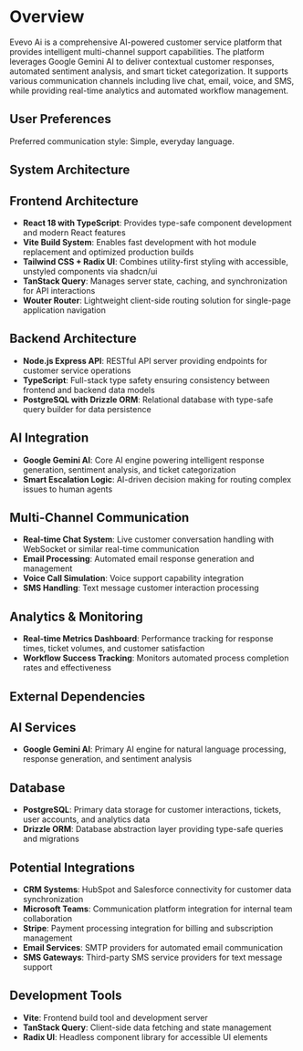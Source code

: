 # Overview

Evevo Ai is a comprehensive AI-powered customer service platform that provides intelligent multi-channel support capabilities. The platform leverages Google Gemini AI to deliver contextual customer responses, automated sentiment analysis, and smart ticket categorization. It supports various communication channels including live chat, email, voice, and SMS, while providing real-time analytics and automated workflow management.

## User Preferences

Preferred communication style: Simple, everyday language.

## System Architecture

## Frontend Architecture

- **React 18 with TypeScript**: Provides type-safe component development and modern React features
- **Vite Build System**: Enables fast development with hot module replacement and optimized production builds
- **Tailwind CSS + Radix UI**: Combines utility-first styling with accessible, unstyled components via shadcn/ui
- **TanStack Query**: Manages server state, caching, and synchronization for API interactions
- **Wouter Router**: Lightweight client-side routing solution for single-page application navigation

## Backend Architecture

- **Node.js Express API**: RESTful API server providing endpoints for customer service operations
- **TypeScript**: Full-stack type safety ensuring consistency between frontend and backend data models
- **PostgreSQL with Drizzle ORM**: Relational database with type-safe query builder for data persistence

## AI Integration

- **Google Gemini AI**: Core AI engine powering intelligent response generation, sentiment analysis, and ticket categorization
- **Smart Escalation Logic**: AI-driven decision making for routing complex issues to human agents

## Multi-Channel Communication

- **Real-time Chat System**: Live customer conversation handling with WebSocket or similar real-time communication
- **Email Processing**: Automated email response generation and management
- **Voice Call Simulation**: Voice support capability integration
- **SMS Handling**: Text message customer interaction processing

## Analytics & Monitoring

- **Real-time Metrics Dashboard**: Performance tracking for response times, ticket volumes, and customer satisfaction
- **Workflow Success Tracking**: Monitors automated process completion rates and effectiveness

## External Dependencies

## AI Services

- **Google Gemini AI**: Primary AI engine for natural language processing, response generation, and sentiment analysis

## Database

- **PostgreSQL**: Primary data storage for customer interactions, tickets, user accounts, and analytics data
- **Drizzle ORM**: Database abstraction layer providing type-safe queries and migrations

## Potential Integrations

- **CRM Systems**: HubSpot and Salesforce connectivity for customer data synchronization
- **Microsoft Teams**: Communication platform integration for internal team collaboration
- **Stripe**: Payment processing integration for billing and subscription management
- **Email Services**: SMTP providers for automated email communication
- **SMS Gateways**: Third-party SMS service providers for text message support

## Development Tools

- **Vite**: Frontend build tool and development server
- **TanStack Query**: Client-side data fetching and state management
- **Radix UI**: Headless component library for accessible UI elements
